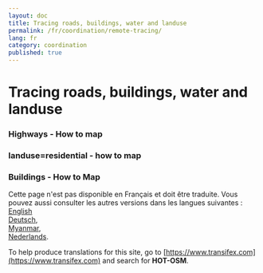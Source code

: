 ```yaml
---
layout: doc
title: Tracing roads, buildings, water and landuse 
permalink: /fr/coordination/remote-tracing/
lang: fr
category: coordination
published: true
---
```


Tracing roads, buildings, water and landuse 
============================= 

### Highways - How to map
### landuse=residential - how to map
### Buildings - How to Map 

Cette page n'est pas disponible en Français et doit être traduite. Vous pouvez aussi consulter les autres versions dans les langues suivantes : 
[English](/en/coordination/)    <!--  
[Bahasa Indonesia](/bi/coordination/),  
[Catalan](/ca/coordination/)
[Czech](/cs/coordination/),   -->    
[Deutsch](/de/coordination/),  <!--
[Español](/es/coordination/),  
[فارسی](/fa/coordination/),  
[Français](/fr/coordination/),  
[Hrvatski](/hr/coordination/),  
[Italiano](/it/coordination/),  
[日本語](/ja/coordination/),  -->  
[Myanmar](/my/coordination/),<!--
[Norsk](/nb/coordination/), -->  
[Nederlands](/nl_NL/coordination/).  <!--
[Português](/pt/coordination/),  
[Русский](/ru/coordination/),  
[Kiswahili](/sw/coordination/), 
[Slovenian](/sl/coordination/),  
[Shqip](/sq/coordination/),  
[Українська](/uk/coordination/), 
[简体中文](/zh_CN/coordination/).  
[繁體中文](/zh_TW/coordination/).-->  

To help produce translations for this site, go to [https://www.transifex.com](https://www.transifex.com) and search for **HOT-OSM**.
